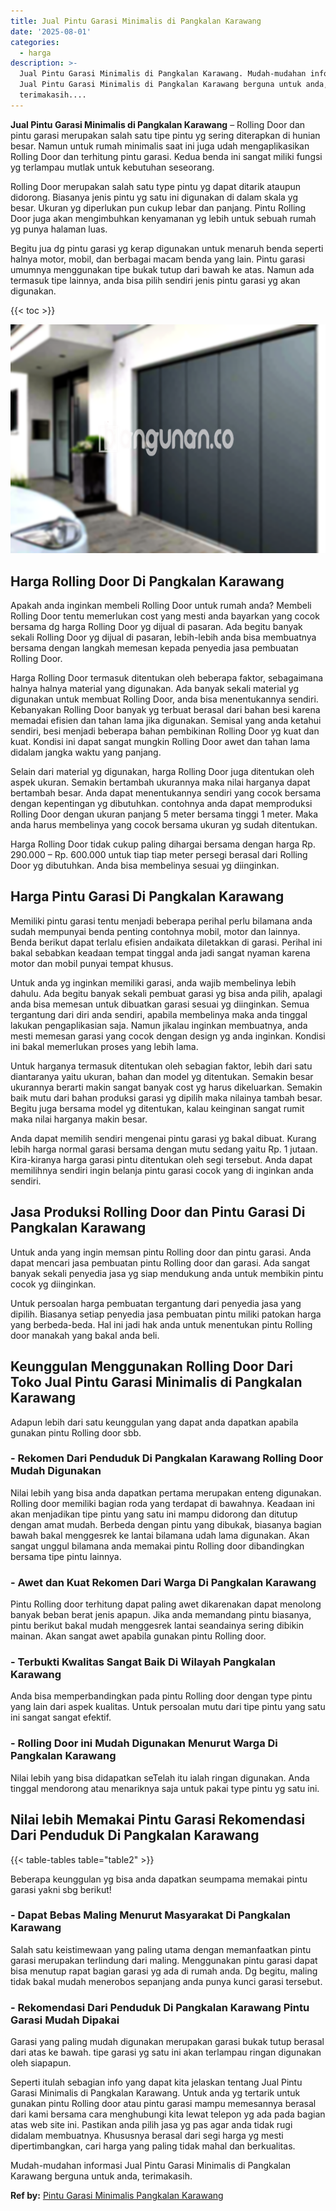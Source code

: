 ```yaml
---
title: Jual Pintu Garasi Minimalis di Pangkalan Karawang
date: '2025-08-01'
categories:
  - harga
description: >-
  Jual Pintu Garasi Minimalis di Pangkalan Karawang. Mudah-mudahan informasi
  Jual Pintu Garasi Minimalis di Pangkalan Karawang berguna untuk anda,
  terimakasih....
---
```


**Jual Pintu Garasi Minimalis di Pangkalan Karawang** – Rolling Door dan pintu garasi merupakan salah satu tipe pintu yg sering diterapkan di hunian besar. Namun untuk rumah minimalis saat ini juga udah mengaplikasikan Rolling Door dan terhitung pintu garasi. Kedua benda ini sangat miliki fungsi yg terlampau mutlak untuk kebutuhan seseorang.

Rolling Door merupakan salah satu type pintu yg dapat ditarik ataupun didorong. Biasanya jenis pintu yg satu ini digunakan di dalam skala yg besar. Ukuran yg diperlukan pun cukup lebar dan panjang. Pintu Rolling Door juga akan mengimbuhkan kenyamanan yg lebih untuk sebuah rumah yg punya halaman luas.

Begitu jua dg pintu garasi yg kerap digunakan untuk menaruh benda seperti halnya motor, mobil, dan berbagai macam benda yang lain. Pintu garasi umumnya menggunakan tipe bukak tutup dari bawah ke atas. Namun ada termasuk tipe lainnya, anda bisa pilih sendiri jenis pintu garasi yg akan digunakan.

{{< toc >}}

![Jual Pintu Garasi Minimalis di Pangkalan Karawang](/images/pintu-garasi-57.png)

## Harga Rolling Door Di Pangkalan Karawang

Apakah anda inginkan membeli Rolling Door untuk rumah anda? Membeli Rolling Door tentu memerlukan cost yang mesti anda bayarkan yang cocok bersama dg harga Rolling Door yg dijual di pasaran. Ada begitu banyak sekali Rolling Door yg dijual di pasaran, lebih-lebih anda bisa membuatnya bersama dengan langkah memesan kepada penyedia jasa pembuatan Rolling Door.

Harga Rolling Door termasuk ditentukan oleh beberapa faktor, sebagaimana halnya halnya material yang digunakan. Ada banyak sekali material yg digunakan untuk membuat Rolling Door, anda bisa menentukannya sendiri. Kebanyakan Rolling Door banyak yg terbuat berasal dari bahan besi karena memadai efisien dan tahan lama jika digunakan. Semisal yang anda ketahui sendiri, besi menjadi beberapa bahan pembikinan Rolling Door yg kuat dan kuat. Kondisi ini dapat sangat mungkin Rolling Door awet dan tahan lama didalam jangka waktu yang panjang.

Selain dari material yg digunakan, harga Rolling Door juga ditentukan oleh aspek ukuran. Semakin bertambah ukurannya maka nilai harganya dapat bertambah besar. Anda dapat menentukannya sendiri yang cocok bersama dengan kepentingan yg dibutuhkan. contohnya anda dapat memproduksi Rolling Door dengan ukuran panjang 5 meter bersama tinggi 1 meter. Maka anda harus membelinya yang cocok bersama ukuran yg sudah ditentukan.

Harga Rolling Door tidak cukup paling dihargai bersama dengan harga Rp. 290.000 – Rp. 600.000 untuk tiap tiap meter persegi berasal dari Rolling Door yg dibutuhkan. Anda bisa membelinya sesuai yg diinginkan.

## Harga Pintu Garasi Di Pangkalan Karawang

Memiliki pintu garasi tentu menjadi beberapa perihal perlu bilamana anda sudah mempunyai benda penting contohnya mobil, motor dan lainnya. Benda berikut dapat terlalu efisien andaikata diletakkan di garasi. Perihal ini bakal sebabkan keadaan tempat tinggal anda jadi sangat nyaman karena motor dan mobil punyai tempat khusus.

Untuk anda yg inginkan memiliki garasi, anda wajib membelinya lebih dahulu. Ada begitu banyak sekali pembuat garasi yg bisa anda pilih, apalagi anda bisa memesan untuk dibuatkan garasi sesuai yg diinginkan. Semua tergantung dari diri anda sendiri, apabila membelinya maka anda tinggal lakukan pengaplikasian saja. Namun jikalau inginkan membuatnya, anda mesti memesan garasi yang cocok dengan design yg anda inginkan. Kondisi ini bakal memerlukan proses yang lebih lama.

Untuk harganya termasuk ditentukan oleh sebagian faktor, lebih dari satu diantaranya yaitu ukuran, bahan dan model yg ditentukan. Semakin besar ukurannya berarti makin sangat banyak cost yg harus dikeluarkan. Semakin baik mutu dari bahan produksi garasi yg dipilih maka nilainya tambah besar. Begitu juga bersama model yg ditentukan, kalau keinginan sangat rumit maka nilai harganya makin besar.

Anda dapat memilih sendiri mengenai pintu garasi yg bakal dibuat. Kurang lebih harga normal garasi bersama dengan mutu sedang yaitu Rp. 1 jutaan. Kira-kiranya harga garasi pintu ditentukan oleh segi tersebut. Anda dapat memilihnya sendiri ingin belanja pintu garasi cocok yang di inginkan anda sendiri.

## Jasa Produksi Rolling Door dan Pintu Garasi Di Pangkalan Karawang

Untuk anda yang ingin memsan pintu Rolling door dan pintu garasi. Anda dapat mencari jasa pembuatan pintu Rolling door dan garasi. Ada sangat banyak sekali penyedia jasa yg siap mendukung anda untuk membikin pintu cocok yg diinginkan.

Untuk persoalan harga pembuatan tergantung dari penyedia jasa yang dipilih. Biasanya setiap penyedia jasa pembuatan pintu miliki patokan harga yang berbeda-beda. Hal ini jadi hak anda untuk menentukan pintu Rolling door manakah yang bakal anda beli.

## Keunggulan Menggunakan Rolling Door Dari Toko Jual Pintu Garasi Minimalis di Pangkalan Karawang

Adapun lebih dari satu keunggulan yang dapat anda dapatkan apabila gunakan pintu Rolling door sbb.

### \- Rekomen Dari Penduduk Di Pangkalan Karawang Rolling Door Mudah Digunakan

Nilai lebih yang bisa anda dapatkan pertama merupakan enteng digunakan. Rolling door memiliki bagian roda yang terdapat di bawahnya. Keadaan ini akan menjadikan tipe pintu yang satu ini mampu didorong dan ditutup dengan amat mudah. Berbeda dengan pintu yang dibukak, biasanya bagian bawah bakal menggesrek ke lantai bilamana udah lama digunakan. Akan sangat unggul bilamana anda memakai pintu Rolling door dibandingkan bersama tipe pintu lainnya.

### \- Awet dan Kuat Rekomen Dari Warga Di Pangkalan Karawang

Pintu Rolling door terhitung dapat paling awet dikarenakan dapat menolong banyak beban berat jenis apapun. Jika anda memandang pintu biasanya, pintu berikut bakal mudah menggesrek lantai seandainya sering dibikin mainan. Akan sangat awet apabila gunakan pintu Rolling door.

### \- Terbukti Kwalitas Sangat Baik Di Wilayah Pangkalan Karawang

Anda bisa memperbandingkan pada pintu Rolling door dengan type pintu yang lain dari aspek kualitas. Untuk persoalan mutu dari tipe pintu yang satu ini sangat sangat efektif.

### \- Rolling Door ini Mudah Digunakan Menurut Warga Di Pangkalan Karawang

Nilai lebih yang bisa didapatkan seTelah itu ialah ringan digunakan. Anda tinggal mendorong atau menariknya saja untuk pakai type pintu yg satu ini.

## Nilai lebih Memakai Pintu Garasi Rekomendasi Dari Penduduk Di Pangkalan Karawang

{{< table-tables table="table2" >}}

Beberapa keunggulan yg bisa anda dapatkan seumpama memakai pintu garasi yakni sbg berikut!

### \- Dapat Bebas Maling Menurut Masyarakat Di Pangkalan Karawang

Salah satu keistimewaan yang paling utama dengan memanfaatkan pintu garasi merupakan terlindung dari maling. Menggunakan pintu garasi dapat bisa menutup rapat bagian garasi yg ada di rumah anda. Dg begitu, maling tidak bakal mudah menerobos sepanjang anda punya kunci garasi tersebut.

### \- Rekomendasi Dari Penduduk Di Pangkalan Karawang Pintu Garasi Mudah Dipakai

Garasi yang paling mudah digunakan merupakan garasi bukak tutup berasal dari atas ke bawah. tipe garasi yg satu ini akan terlampau ringan digunakan oleh siapapun.

Seperti itulah sebagian info yang dapat kita jelaskan tentang Jual Pintu Garasi Minimalis di Pangkalan Karawang. Untuk anda yg tertarik untuk gunakan pintu Rolling door atau pintu garasi mampu memesannya berasal dari kami bersama cara menghubungi kita lewat telepon yg ada pada bagian atas web site ini. Pastikan anda pilih jasa yg pas agar anda tidak rugi didalam membuatnya. Khususnya berasal dari segi harga yg mesti dipertimbangkan, cari harga yang paling tidak mahal dan berkualitas.

Mudah-mudahan informasi Jual Pintu Garasi Minimalis di Pangkalan Karawang berguna untuk anda, terimakasih.

**Ref by:** [Pintu Garasi Minimalis Pangkalan Karawang](https://id.wikipedia.org/wiki/Pintu)

